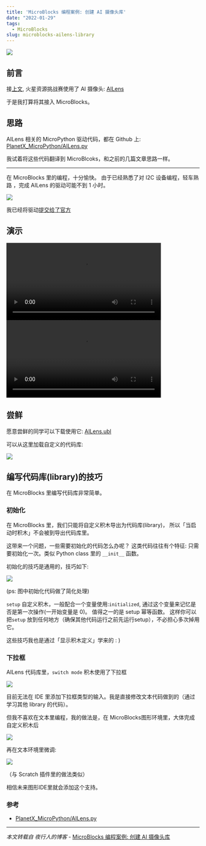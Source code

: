 ```yaml
---
title: 'MicroBlocks 编程案例: 创建 AI 摄像头库'
date: "2022-01-29"
tags:
  - MicroBlocks
slug: microblocks-ailens-library
---
```


[![](https://www.elecfreaks.com/learn-en/_images/05035_01.png)](https://www.elecfreaks.com/learn-en/_images/05035_01.png)

## [](https://wwj718.github.io/post/%E7%BC%96%E7%A8%8B/microblocks-ailens-library/#%E5%89%8D%E8%A8%80)前言

接[上文](https://wwj718.github.io/post/%E7%BC%96%E7%A8%8B/microblocks-nezha-library/), 火星资源挑战赛使用了 AI 摄像头: [AILens](https://www.elecfreaks.com/learn-cn/microbitplanetX/ai/Plant_X_EF05035.html)

于是我打算将其接入 MicroBlocks。

## [](https://wwj718.github.io/post/%E7%BC%96%E7%A8%8B/microblocks-ailens-library/#%E6%80%9D%E8%B7%AF)思路

AILens 相关的 MicroPython 驱动代码，都在 Github 上: [PlanetX\_MicroPython/AILens.py](https://github.com/lionyhw/PlanetX_MicroPython/blob/master/AILens.py)

我试着将这些代码翻译到 MicroBlcoks，和之前的几篇文章思路一样。

___

在 MicroBlocks 里的编程，十分愉快。 由于已经熟悉了对 I2C 设备编程，轻车熟路 ，完成 AILens 的驱动可能不到 1 小时。

[![](https://wwj718.github.io/post/img/1643196398857.jpg)](https://wwj718.github.io/post/img/1643196398857.jpg)

我已经将驱动[提交给了官方](https://bitbucket.org/john_maloney/smallvm/pull-requests/19)

## [](https://wwj718.github.io/post/%E7%BC%96%E7%A8%8B/microblocks-ailens-library/#%E6%BC%94%E7%A4%BA)演示

<video width="80%" src="https://adapter.codelab.club/video/1643171522875763.mp4" controls="controls"></video>
<video width="80%" src="https://adapter.codelab.club/video/1643172494658270.mp4" controls="controls"></video>

## [](https://wwj718.github.io/post/%E7%BC%96%E7%A8%8B/microblocks-ailens-library/#%E5%B0%9D%E9%B2%9C)尝鲜

愿意尝鲜的同学可以下载使用它: [AILens.ubl](https://wwj718.github.io/post/img/AILens.ubl)

可以从这里加载自定义的代码库:

[![](https://wwj718.github.io/post/img/1643008474077.jpg)](https://wwj718.github.io/post/img/1643008474077.jpg)

## [](https://wwj718.github.io/post/%E7%BC%96%E7%A8%8B/microblocks-ailens-library/#%E7%BC%96%E5%86%99%E4%BB%A3%E7%A0%81%E5%BA%93-library-%E7%9A%84%E6%8A%80%E5%B7%A7)编写代码库(library)的技巧

在 MicroBlocks 里编写代码库非常简单。

### [](https://wwj718.github.io/post/%E7%BC%96%E7%A8%8B/microblocks-ailens-library/#%E5%88%9D%E5%A7%8B%E5%8C%96)初始化

在 MicroBlocks 里，我们只能将自定义积木导出为代码库(library)， 所以「当启动时积木」不会被到导出代码库里。

这带来一个问题，一些需要初始化的代码怎么办呢？ 这类代码往往有个特征: 只需要初始化一次。类似 Python class 里的 `__init__` 函数。

初始化的技巧是通用的，技巧如下:

[![](https://wwj718.github.io/post/img/1643195686935.jpg)](https://wwj718.github.io/post/img/1643195686935.jpg)

(ps: 图中初始化代码做了简化处理)

`setup` 自定义积木，一般配合一个变量使用:`initialized`, 通过这个变量来记忆是否是第一次操作(一开始变量是 0)。 值得之一的是 setup 幂等函数。 这样你可以把`setup` 放到任何地方（确保其他代码运行之前先运行setup），不必担心多次掉用它。

这些技巧我也是通过「显示积木定义」学来的 : )

### [](https://wwj718.github.io/post/%E7%BC%96%E7%A8%8B/microblocks-ailens-library/#%E4%B8%8B%E6%8B%89%E6%A1%86)下拉框

AILens 代码库里，`switch mode` 积木使用了下拉框

[![](https://wwj718.github.io/post/img/1643196398857-1.jpg)](https://wwj718.github.io/post/img/1643196398857-1.jpg)

目前无法在 IDE 里添加下拉框类型的输入。我是直接修改文本代码做到的（通过学习其他 library 的代码）。

但我不喜欢在文本里编程，我的做法是，在 MicroBlocks图形环境里，大体完成自定义积木后

[![](https://wwj718.github.io/post/img/1643255190150.jpg)](https://wwj718.github.io/post/img/1643255190150.jpg)

再在文本环境里微调:

[![](https://wwj718.github.io/post/img/1643255276038.jpg)](https://wwj718.github.io/post/img/1643255276038.jpg)

（与 Scratch 插件里的做法类似）

相信未来图形IDE里就会添加这个支持。

### 参考
- [PlanetX_MicroPython/AILens.py](https://github.com/lionyhw/PlanetX_MicroPython/blob/master/AILens.py)

---
_本文转载自 夜行人的博客_ - [MicroBlocks 编程案例: 创建 AI 摄像头库](https://wwj718.github.io/post/%E7%BC%96%E7%A8%8B/microblocks-ailens-library/)